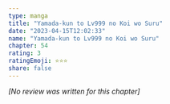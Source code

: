 ```yaml
---
type: manga
title: "Yamada-kun to Lv999 no Koi wo Suru"
date: "2023-04-15T12:02:33"
name: "Yamada-kun to Lv999 no Koi wo Suru"
chapter: 54
rating: 3
ratingEmoji: ⭐️⭐️⭐️
share: false
---
```


_[No review was written for this chapter]_
